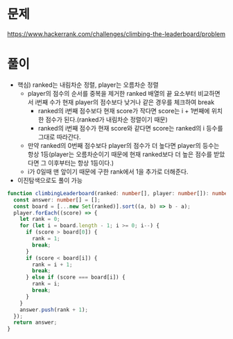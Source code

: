 # 문제
https://www.hackerrank.com/challenges/climbing-the-leaderboard/problem

# 풀이
- 핵심) ranked는 내림차순 정렬, player는 오름차순 정렬
  - player의 점수의 순서를 중복을 제거한 ranked 배열의 끝 요소부터 비교하면서 i번째 수가 현재 player의 점수보다 낮거나 같은 경우를 체크하여 break
    - ranked의 i번째 점수보다 현재 score가 작다면 score는 i + 1번째에 위치한 점수가 된다.(ranked가 내림차순 정렬이기 때문)
    - ranked의 i번째 점수가 현재 score와 같다면 score는 ranked의 i 등수를 그대로 따라간다.
  - 만약 ranked의 0번째 점수보다 player의 점수가 더 높다면 player의 등수는 항상 1등(player는 오름차순이기 때문에 현재 ranked보다 더 높은 점수를 받았다면 그 이후부터는 항상 1등이다.) 
  - i가 0일때 맨 앞이기 때문에 구한 rank에서 1을 추가로 더해준다.
- 이진탐색으로도 풀이 가능
```ts
function climbingLeaderboard(ranked: number[], player: number[]): number[] {
  const answer: number[] = [];
  const board = [...new Set(ranked)].sort((a, b) => b - a);
  player.forEach((score) => {
    let rank = 0;
    for (let i = board.length - 1; i >= 0; i--) {
      if (score > board[0]) {
        rank = 1;
        break;
      }
      if (score < board[i]) {
        rank = i + 1;
        break;
      } else if (score === board[i]) {
        rank = i;
        break;
      }
    }
    answer.push(rank + 1);
  });
  return answer;
}

```
